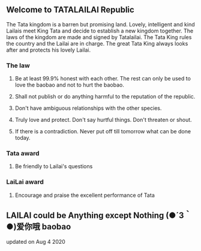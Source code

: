 ## Welcome to TATALAILAI Republic

The Tata kingdom is a barren but promising land. Lovely, intelligent and kind Lailais meet King Tata and decide to establish a new kingdom together. The laws of the kingdom are made and signed by Tatalailai. The Tata King rules the country and the Lailai are in charge. The great Tata King always looks after and protects his lovely Lailai.

### The law


1. Be at least 99.9% honest with each other. The rest can only be used to love the baobao and not to hurt the baobao.

2. Shall not publish or do anything harmful to the reputation of the republic.

3. Don't have ambiguous relationships with the other species.

4. Truly love and protect. Don't say hurtful things. Don't threaten or shout.

5. If there is a contradiction. Never put off till tomorrow what can be done today.


### Tata award

1. Be friendly to Lailai's questions



### LaiLai award

1. Encourage and praise the excellent performance of Tata


## **LAILAI could be Anything except Nothing (●´З｀●)爱你哦 baobao**

updated on Aug 4 2020
